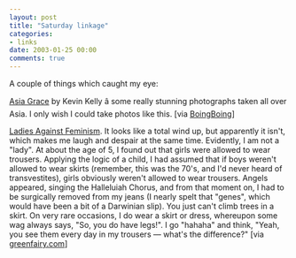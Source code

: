 ```yaml
---
layout: post
title: "Saturday linkage"
categories:
- links
date: 2003-01-25 00:00
comments: true
---
```


<p>A couple of things which caught my eye:</p>

<p><a href="http://www.asiagrace.com/index.php" title="Asia Grace">Asia Grace</a> by Kevin Kelly â some really stunning photographs taken all over Asia. I only wish I could take photos like this. [via <a href="http://www.boingboing.net" title="BoingBoing">BoingBoing</a>]</p>

<p><a href="http://www.ladiesagainstfeminism.org/index2.htm" title="">Ladies Against Feminism</a>. It looks like a total wind up, but apparently it isn't, which makes me laugh and despair at the same time. Evidently, I am not a "lady". At about the age of 5, I found out that girls were allowed to wear trousers. Applying the logic of a child, I had assumed that if boys weren't allowed to wear skirts (remember, this was the 70's, and I'd never heard of transvestites), girls obviously weren't allowed to wear trousers. Angels appeared, singing the Halleluiah Chorus, and from that moment on, I had to be surgically removed from my jeans (I nearly spelt that "genes", which would have been a bit of a Darwinian slip). You just can't climb trees in a skirt. On very rare occasions, I do wear a skirt or dress, whereupon some wag always says, "So, you do have legs!". I go "hahaha" and think, "Yeah, you see them every day in my trousers &mdash; what's the difference?" [via <a href="http://www.greenfairy.com/" title="Green Fairy">greenfairy.com</a>]</p>


